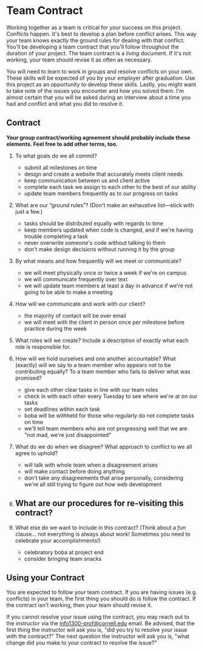 # Team Contract

Working together as a team is critical for your success on this project. Conflicts happen. It's best to develop a plan before conflict arises. This way your team knows exactly the ground rules for dealing with that conflict. You'll be developing a team contract that you'll follow throughout the duration of your project. The team contract is a *living* document. If it's not working, your team should revise it as often as necessary.

You will need to learn to work in groups and resolve conflicts on your own. These skills will be expected of you by your employer after graduation. Use this project as an opportunity to develop these skills. Lastly, you might want to take note of the issues you encounter and how you solved them. I'm almost certain that you will be asked during an interview about a time you had and conflict and what you did to resolve it.

## Contract

**Your group contract/working agreement should probably include these elements. Feel free to add other terms, too.**

1. To what goals do we all commit?
    - submit all milestones on time
    - design and create a website that accurately meets client needs
    - keep communication between us and client active
    - complete each task we assign to each other to the best of our ability
    - update team members frequently as to our progress on tasks


2. What are our “ground rules”? (Don't make an exhaustive list—stick with just a few.)
    - tasks should be distributed equally with regards to time
    - keep members updated when code is changed, and if we're having trouble completing a task
    - never overwrite someone's code without talking to them
    - don't make design decisions without running it by the group


3. By what means and how frequently will we meet or communicate?
    - we will meet physically once or twice a week if we're on campus
    - we will communicate frequently over text
    - we will update team members at least a day in advance if we're not going to be able to make a meeting

4. How will we communicate and work with our client?
    - the majority of contact will be over email
    - we will meet with the client in person once per milestone before practice during the week

5. What roles will we create? Include a description of exactly what each role is responsible for.



6. How will we hold ourselves and one another accountable? What (exactly) will we say to a team member who appears not to be contributing equally? To a team member who fails to deliver what was promised?
    - give each other clear tasks in line with our team roles
    - check in with each other every Tuesday to see where we're at on our tasks
    - set deadlines within each task
    - boba will be withheld for those who regularly do not complete tasks on time
    - we'll tell team members who are not progressing well that we are "not mad, we're just disappointed"

7. What do we do when we disagree? What approach to conflict to we all agree to uphold?
    - will talk with whole team when a disagreement arises
    - will make contact before doing anything
    - don't take any disagreements that arise personally, considering we're all still trying to figure out how web development

8. What are our procedures for re-visiting this contract?
    -


9. What else do we want to include in this contract? (Think about a *fun* clause... not everything is always about work! Sometimes you need to celebrate your accomplishments!)

    - celebratory boba at project end
    - consider bringing team snacks


## Using your Contract

You are expected to follow your team contract. If you are having issues (e.g. conflicts) in your team, the first thing you should do is follow the contract. If the contract isn't working, then your team should revise it.

If you cannot resolve your issue using the contract, you may reach out to the instructor via the <info1300-prof@cornell.edu> email. Be advised, that the first thing the instructor will ask you is, "did you try to resolve your issue with the contract?" The next question the instructor will ask you is, "what change did you make to your contract to resolve the issue?"

